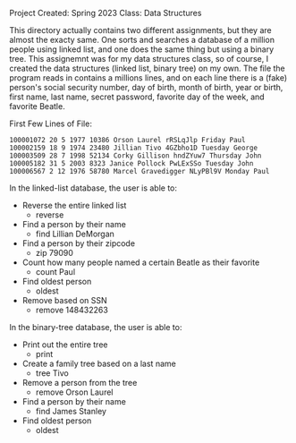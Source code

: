 Project Created: Spring 2023
Class: Data Structures

This directory actually contains two different assignments, but they are almost the exacty same. One sorts and searches a database of a million people using linked list, and one does the same thing but using a binary tree. This assignemnt was for my data structures class, so of course, I created the data structures (linked list, binary tree) on my own. The file the program reads in contains a millions lines, and on each line there is a (fake) person's social security number, day of birth, month of birth, year or birth, first name, last name, secret password, favorite day of the week, and favorite Beatle.

First Few Lines of File:
```
100001072 20 5 1977 10386 Orson Laurel rRSLqJlp Friday Paul  
100002159 18 9 1974 23480 Jillian Tivo 4GZbho1D Tuesday George  
100003509 28 7 1998 52134 Corky Gillison hndZYuw7 Thursday John  
100005182 31 5 2003 8323 Janice Pollock PwLExSSo Tuesday John  
100006567 2 12 1976 58780 Marcel Gravedigger NLyPBl9V Monday Paul  
```


In the linked-list database, the user is able to:
* Reverse the entire linked list  
    * reverse
* Find a person by their name   
    * find Lillian DeMorgan
* Find a person by their zipcode  
    * zip 79090
* Count how many people named a certain Beatle as their favorite  
    * count Paul
* Find oldest person  
    * oldest 
* Remove based on SSN  
    * remove 148432263

In the binary-tree database, the user is able to:
* Print out the entire tree
    * print
* Create a family tree based on a last name
    * tree Tivo
* Remove a person from the tree
    * remove Orson Laurel
* Find a person by their name 
    * find James Stanley
* Find oldest person
    * oldest

